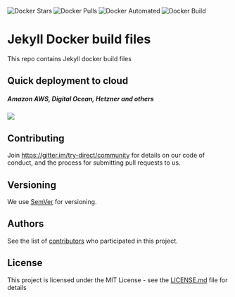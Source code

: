 ![Docker Stars](https://img.shields.io/docker/stars/trydirect/jekyll.svg)
![Docker Pulls](https://img.shields.io/docker/pulls/trydirect/jekyll.svg)
![Docker Automated](https://img.shields.io/docker/cloud/automated/trydirect/jekyll.svg)
![Docker Build](https://img.shields.io/docker/cloud/build/trydirect/jekyll.svg)

# Jekyll Docker build files

This repo contains Jekyll docker build files


## Quick deployment to cloud
##### Amazon AWS, Digital Ocean, Hetzner and others
[<img src="https://img.shields.io/badge/quick%20deploy-%40try.direct-brightgreen.svg">](https://dev.try.direct/server/user/deploy/Impla3lsbHw2fDUi.EAoFeA.J-HZm4Z1_LbYsCUUud_yQgkrYJw/)



## Contributing

Join https://gitter.im/try-direct/community for details on our code of conduct, and the process for submitting pull requests to us.

## Versioning

We use [SemVer](http://semver.org/) for versioning.

## Authors

See the list of [contributors](https://github.com/trydirect/jekyll/contributors) who participated in this project.

## License

This project is licensed under the MIT License - see the [LICENSE.md](LICENSE.md) file for details
